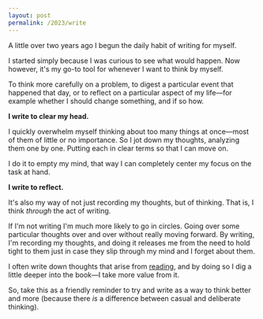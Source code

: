 ```yaml
---
layout: post
permalink: /2023/write
---
```

A little over two years ago I begun the daily habit of writing for myself.

I started simply because I was curious to see what would happen.
Now however, it's my go-to tool for whenever I want to think by myself.

To think more carefully on a problem, to digest a particular event that happened that day, or to reflect on a particular aspect of my life—for example whether I should change something, and if so how.

**I write to clear my head.**

I quickly overwhelm myself thinking about too many things at once—most of them of little or no importance.
So I jot down my thoughts, analyzing them one by one.
Putting each in clear terms so that I can move on.

I do it to empty my mind, that way I can completely center my focus on the task at hand.

**I write to reflect.**

It's also my way of not just recording my thoughts, but of thinking.
That is, I think *through* the act of writing.

If I'm not writing I'm much more likely to go in circles.
Going over some particular thoughts over and over without really moving forward.
By writing, I'm recording my thoughts, and doing it releases me from the need to hold tight to them just in case they slip through my mind and I forget about them.

I often write down thoughts that arise from [reading](https://manuellamas.github.io/2023/read), and by doing so I dig a little deeper into the book—I take more value from it.

So, take this as a friendly reminder to try and write as a way to think better and more (because there *is* a difference between casual and deliberate thinking).